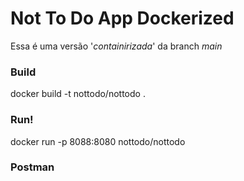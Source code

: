 # Not To Do App Dockerized

Essa é uma versão '_containirizada_' da branch _main_

### Build
docker build -t nottodo/nottodo .   
### Run!
docker run -p 8088:8080 nottodo/nottodo  

### Postman



